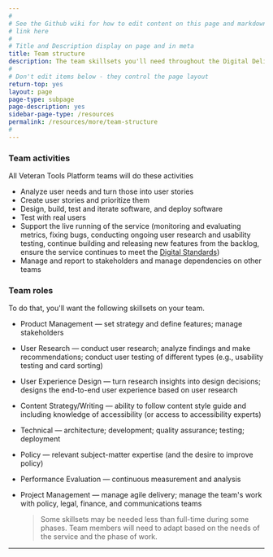 ```yaml
---
#
# See the Github wiki for how to edit content on this page and markdown styles you can use:
# link here
#
# Title and Description display on page and in meta
title: Team structure
description: The team skillsets you'll need throughout the Digital Delivery lifecycle.
#
# Don't edit items below - they control the page layout
return-top: yes
layout: page
page-type: subpage
page-description: yes
sidebar-page-type: /resources
permalink: /resources/more/team-structure
#
---
```


### Team activities

All Veteran Tools Platform teams will do these activities

* Analyze user needs and turn those into user stories
* Create user stories and prioritize them
* Design, build, test and iterate software, and deploy software
* Test with real users
* Support the live running of the service (monitoring and evaluating metrics, fixing bugs, conducting ongoing user research and usability testing, continue building and releasing new features from the backlog, ensure the service continues to meet the [Digital Standards]({{site.baseurl}}/digital-standards))
* Manage and report to stakeholders and manage dependencies on other teams

### Team roles

To do that, you'll want the following skillsets on your team.

* Product Management &mdash; set strategy and define features; manage stakeholders
* User Research &mdash; conduct user research; analyze findings and make recommendations; conduct user testing of different types (e.g., usability testing and card sorting)
* User Experience Design &mdash; turn research insights into design decisions; designs the end-to-end user experience based on user research
* Content Strategy/Writing &mdash; ability to follow content style guide and including knowledge of accessibility (or access to accessibility experts)
* Technical &mdash; architecture; development; quality assurance; testing; deployment
* Policy &mdash; relevant subject-matter expertise (and the desire to improve policy)
* Performance Evaluation &mdash; continuous measurement and analysis
* Project Management &mdash; manage agile delivery; manage the team's work with policy, legal, finance, and communications teams

  > Some skillsets may be needed less than full-time during some phases. Team members will need to adapt based on the needs of the service and the phase of work.

<hr>
